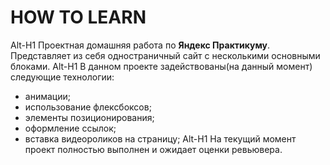 # HOW TO LEARN
Alt-H1
Проектная домашняя работа по **Яндекс Практикуму**. Представляет из себя одностраничный сайт с несколькими основными блоками.
Alt-H1
В данном проекте задействованы(на данный момент) следующие технологии:
* анимации;
* использование флексбоксов;
* элементы позиционирования;
* оформление ссылок;
* вставка видеороликов на страницу;
Alt-H1
На текущий момент проект полностью выполнен и ожидает оценки ревьювера.
